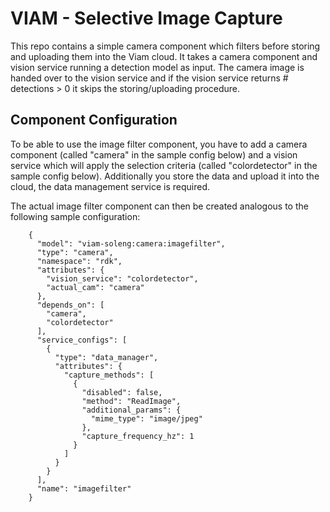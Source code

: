 # VIAM - Selective Image Capture

This repo contains a simple camera component which filters before storing and uploading them into the Viam cloud.
It takes a camera component and vision service running a detection model as input. The camera image is handed over to the vision service and if the vision service returns # detections > 0 it skips the storing/uploading procedure.


## Component Configuration

To be able to use the image filter component, you have to add a camera component (called "camera" in the sample config below) and a vision service which will apply the selection criteria (called "colordetector" in the sample config below). Additionally you store the data and upload it into the cloud, the data management service is required.

The actual image filter component can then be created analogous to the following sample configuration:

```
    {
      "model": "viam-soleng:camera:imagefilter",
      "type": "camera",
      "namespace": "rdk",
      "attributes": {
        "vision_service": "colordetector",
        "actual_cam": "camera"
      },
      "depends_on": [
        "camera",
        "colordetector"
      ],
      "service_configs": [
        {
          "type": "data_manager",
          "attributes": {
            "capture_methods": [
              {
                "disabled": false,
                "method": "ReadImage",
                "additional_params": {
                  "mime_type": "image/jpeg"
                },
                "capture_frequency_hz": 1
              }
            ]
          }
        }
      ],
      "name": "imagefilter"
    }
```


